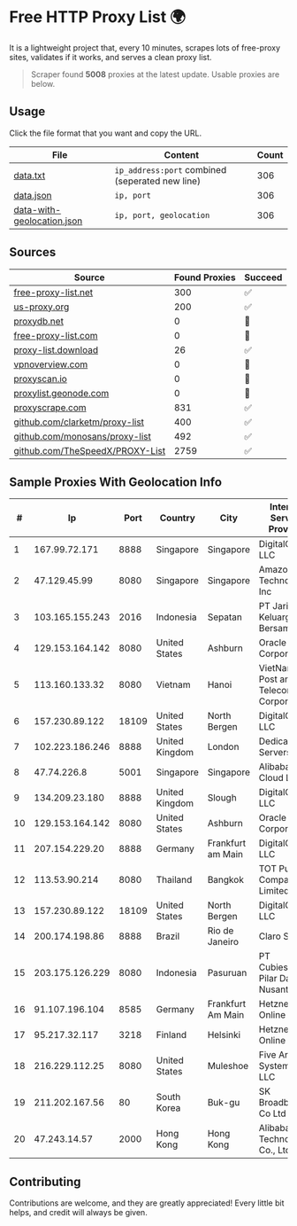 
# Free HTTP Proxy List 🌍

It is a lightweight project that, every 10 minutes, scrapes lots of free-proxy sites, validates if it works, and serves a clean proxy list.


> Scraper found **5008** proxies at the latest update. Usable proxies are below.

## Usage

Click the file format that you want and copy the URL.


|File|Content|Count|
|----|-------|-----|
|[data.txt](https://raw.githubusercontent.com/themiralay/Proxy-List-World/master/data.txt)|`ip_address:port` combined (seperated new line)|306|
|[data.json](https://raw.githubusercontent.com/themiralay/Proxy-List-World/master/data.json)|`ip, port`|306|
|[data-with-geolocation.json](https://raw.githubusercontent.com/themiralay/Proxy-List-World/master/data-with-geolocation.json)|`ip, port, geolocation`|306|

## Sources

|Source|Found Proxies|Succeed|
|------|-------------|-------|
|[free-proxy-list.net](https://free-proxy-list.net)|300|✅|
|[us-proxy.org](https://www.us-proxy.org)|200|✅|
|[proxydb.net](http://proxydb.net)|0|🚫|
|[free-proxy-list.com](https://free-proxy-list.com/?page=&port=&type%5B%5D=http&type%5B%5D=https&up_time=0&search=Search)|0|🚫|
|[proxy-list.download](https://www.proxy-list.download/HTTP)|26|✅|
|[vpnoverview.com](https://vpnoverview.com/privacy/anonymous-browsing/free-proxy-servers)|0|🚫|
|[proxyscan.io](https://www.proxyscan.io)|0|🚫|
|[proxylist.geonode.com](https://proxylist.geonode.com/api/proxy-list?limit=300&page=1&sort_by=lastChecked&sort_type=desc&protocols=http,https)|0|🚫|
|[proxyscrape.com](https://api.proxyscrape.com/v2/?request=displayproxies&protocol=http&timeout=10000&country=all&ssl=all&anonymity=all)|831|✅|
|[github.com/clarketm/proxy-list](https://raw.githubusercontent.com/clarketm/proxy-list/master/proxy-list-raw.txt)|400|✅|
|[github.com/monosans/proxy-list](https://raw.githubusercontent.com/monosans/proxy-list/main/proxies/http.txt)|492|✅|
|[github.com/TheSpeedX/PROXY-List](https://raw.githubusercontent.com/TheSpeedX/PROXY-List/master/http.txt)|2759|✅|


## Sample Proxies With Geolocation Info

|#|Ip|Port|Country|City|Internet Service Provider|
|-|--|----|-------|----|-------------------------|
|1|167.99.72.171|8888|Singapore|Singapore|DigitalOcean, LLC|
|2|47.129.45.99|8080|Singapore|Singapore|Amazon Technologies Inc|
|3|103.165.155.243|2016|Indonesia|Sepatan|PT Jaringan Keluarga Bersama|
|4|129.153.164.142|8080|United States|Ashburn|Oracle Corporation|
|5|113.160.133.32|8080|Vietnam|Hanoi|VietNam Post and Telecom Corporation|
|6|157.230.89.122|18109|United States|North Bergen|DigitalOcean, LLC|
|7|102.223.186.246|8888|United Kingdom|London|Dedicated Servers|
|8|47.74.226.8|5001|Singapore|Singapore|Alibaba Cloud LLC|
|9|134.209.23.180|8888|United Kingdom|Slough|DigitalOcean, LLC|
|10|129.153.164.142|8080|United States|Ashburn|Oracle Corporation|
|11|207.154.229.20|8888|Germany|Frankfurt am Main|DigitalOcean, LLC|
|12|113.53.90.214|8080|Thailand|Bangkok|TOT Public Company Limited|
|13|157.230.89.122|18109|United States|North Bergen|DigitalOcean, LLC|
|14|200.174.198.86|8888|Brazil|Rio de Janeiro|Claro S.A|
|15|203.175.126.229|8080|Indonesia|Pasuruan|PT Cubiespot Pilar Data Nusantara|
|16|91.107.196.104|8585|Germany|Frankfurt Am Main|Hetzner Online AG|
|17|95.217.32.117|3218|Finland|Helsinki|Hetzner Online GmbH|
|18|216.229.112.25|8080|United States|Muleshoe|Five Area Systems, LLC|
|19|211.202.167.56|80|South Korea|Buk-gu|SK Broadband Co Ltd|
|20|47.243.14.57|2000|Hong Kong|Hong Kong|Alibaba (US) Technology Co., Ltd.|



## Contributing

Contributions are welcome, and they are greatly appreciated! Every
little bit helps, and credit will always be given.

